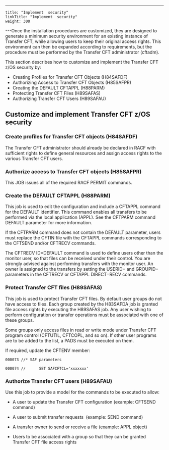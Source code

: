 ---
    title: "Implement  security"
    linkTitle: "Implement  security"
    weight: 300
---Once the installation procedures are customized, they are designed to generate a minimum security environment for an existing instance of Transfer CFT, while allowing users to keep their original access rights. This environment can then be expanded according to requirements, but the procedure must be performed by the Transfer CFT administrator (cftadm).

This section describes how to customize and implement the Transfer CFT z/OS security by:

- Creating Profiles for Transfer CFT Objects (H84SAFDF)
- Authorizing Access to Transfer CFT Objects (H85SAFPR)
- Creating the DEFAULT CFTAPPL (H88PARM)
- Protecting Transfer CFT Files (H89SAFAS)
- Authorizing Transfer CFT Users (H89SAFAU)

## Customize and implement Transfer CFT z/OS security

### Create profiles for Transfer CFT objects (H84SAFDF)

The Transfer CFT administrator should already be declared in RACF with sufficient rights to define general resources and assign access rights to the various Transfer CFT users.

### Authorize access to Transfer CFT objects (H85SAFPR)

This JOB issues all of the required RACF PERMIT commands.

### Create the DEFAULT CFTAPPL (H88PARM)

This job is used to edit the configuration and include a CFTAPPL command for the DEFAULT identifier. This command enables all transfers to be performed via the local application (APPL). See the CFTPARM command DEFAULT parameter for more information.

If the CFTPARM command does not contain the DEFAULT parameter, users must replace the CFTIN file with the CFTAPPL commands corresponding to the CFTSEND and/or CFTRECV commands.

The CFTRECV ID=DEFAULT command is used to define users other than the monitor user, so that files can be received under their control. You are strongly advised against performing transfers with the monitor user. An owner is assigned to the transfers by setting the USERID= and GROUPID= parameters in the CFTRECV or CFTAPPL DIRECT=RECV commands.

### Protect Transfer CFT files (H89SAFAS)

This job is used to protect Transfer CFT files. By default user groups do not have access to files. Each group created by the H83SAFDA job is granted file access rights by executing the H89SAFAS job. Any user wishing to perform configuration or transfer operations must be associated with one of these groups.

Some groups only access files in read or write mode under Transfer CFT program control (CFTUTIL, CFTCOPL, and so on). If other user programs are to be added to the list, a PADS must be executed on them.

If required, update the CFTENV member:

`000073 //* SAF parameters`

`000074 //      SET SAFCFTCL='xxxxxxx'`

### Authorize Transfer CFT users (H89SAFAU)

Use this job to provide a model for the commands to be executed to allow:

- A user to update the Transfer CFT configuration (example: CFTSEND command)

<!-- -->

- A user to submit transfer requests  (example: SEND command)

<!-- -->

- A transfer owner to send or receive a file (example: APPL object)

<!-- -->

- Users to be associated with a group so that they can be granted Transfer CFT file access rights
